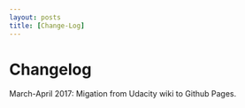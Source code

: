 ```yaml
---
layout: posts
title: [Change-Log]
---
```


# Changelog
March-April 2017: Migation from Udacity wiki to Github Pages.

